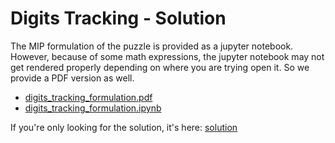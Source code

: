 # Digits Tracking - Solution

The MIP formulation of the puzzle is provided as a jupyter notebook. 
However, because of some math expressions, the jupyter notebook may not get rendered properly 
depending on where you are trying open it. So we provide a PDF version as well.

- [digits_tracking_formulation.pdf](digits_tracking_formulation.pdf)
- [digits_tracking_formulation.ipynb](digits_tracking_formulation.ipynb)

If you're only looking for the solution, it's here: [solution](digits_tracking_solution.md)